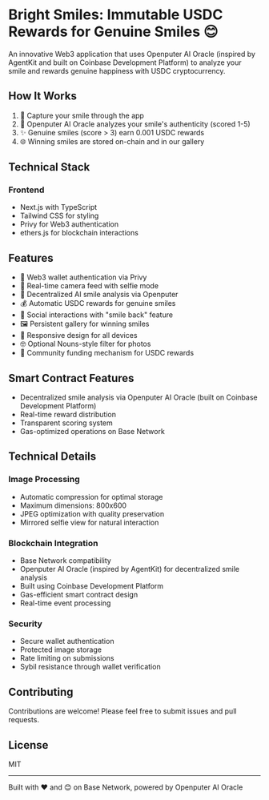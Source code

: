# Bright Smiles: Immutable USDC Rewards for Genuine Smiles 😊

An innovative Web3 application that uses Openputer AI Oracle (inspired by AgentKit and built on Coinbase Development Platform) to analyze your smile and rewards genuine happiness with USDC cryptocurrency. 

## How It Works

1. 📸 Capture your smile through the app
2. 🤖 Openputer AI Oracle analyzes your smile's authenticity (scored 1-5)
3. ✨ Genuine smiles (score > 3) earn 0.001 USDC rewards
4. 🌐 Winning smiles are stored on-chain and in our gallery

## Technical Stack

### Frontend
- Next.js with TypeScript
- Tailwind CSS for styling
- Privy for Web3 authentication
- ethers.js for blockchain interactions

## Features

- 🔐 Web3 wallet authentication via Privy
- 📸 Real-time camera feed with selfie mode
- 🤖 Decentralized AI smile analysis via Openputer
- 💰 Automatic USDC rewards for genuine smiles
- 👥 Social interactions with "smile back" feature
- 🖼️ Persistent gallery for winning smiles
- 📱 Responsive design for all devices
- 🤓 Optional Nouns-style filter for photos
- 💝 Community funding mechanism for USDC rewards

## Smart Contract Features

- Decentralized smile analysis via Openputer AI Oracle (built on Coinbase Development Platform)
- Real-time reward distribution
- Transparent scoring system
- Gas-optimized operations on Base Network

## Technical Details

### Image Processing
- Automatic compression for optimal storage
- Maximum dimensions: 800x600
- JPEG optimization with quality preservation
- Mirrored selfie view for natural interaction

### Blockchain Integration
- Base Network compatibility
- Openputer AI Oracle (inspired by AgentKit) for decentralized smile analysis
- Built using Coinbase Development Platform
- Gas-efficient smart contract design
- Real-time event processing

### Security
- Secure wallet authentication
- Protected image storage
- Rate limiting on submissions
- Sybil resistance through wallet verification

## Contributing

Contributions are welcome! Please feel free to submit issues and pull requests.

## License

MIT

---

Built with ❤️ and 😊 on Base Network, powered by Openputer AI Oracle
